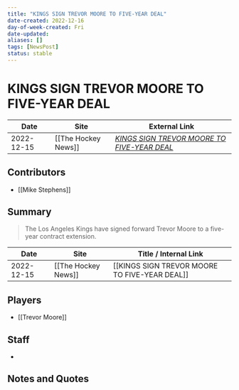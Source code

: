```yaml
---
title: "KINGS SIGN TREVOR MOORE TO FIVE-YEAR DEAL"
date-created: 2022-12-16
day-of-week-created: Fri
date-updated: 
aliases: []
tags: [NewsPost]
status: stable
---
```


# KINGS SIGN TREVOR MOORE TO FIVE-YEAR DEAL

| Date       | Site                | External Link                                                                                                           |
| ---------- | ------------------- | ----------------------------------------------------------------------------------------------------------------------- |
| 2022-12-15 | [[The Hockey News]] | [*KINGS SIGN TREVOR MOORE TO FIVE-YEAR DEAL*](https://thehockeynews.com/news/kings-sign-trevor-moore-to-five-year-deal) |

## Contributors
- [[Mike Stephens]]

## Summary
> The Los Angeles Kings have signed forward Trevor Moore to a five-year contract extension.

| Date       | Site                | Title / Internal Link                         |
| ---------- | ------------------- | --------------------------------------------- |
| 2022-12-15 | [[The Hockey News]] | [[KINGS SIGN TREVOR MOORE TO FIVE-YEAR DEAL]] |

## Players
- [[Trevor Moore]]

## Staff
- 

## Notes and Quotes

